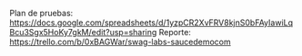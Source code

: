Plan de pruebas: https://docs.google.com/spreadsheets/d/1yzpCR2XvFRV8kjnS0bFAyIawiLqBcu3Sgx5HoKy7gkM/edit?usp=sharing
Reporte: https://trello.com/b/0xBAGWar/swag-labs-saucedemocom
